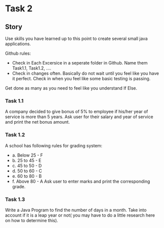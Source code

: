 # Task 2 #

## Story ##
Use skills you have learned up to this point to create several small java applications.

Github rules:
* Check in Each Excersice in a seperate folder in Github. Name them Task1.1, Task1.2, ....
* Check in changes often. Basically do not wait until you feel like you have it perfect. Check in when you feel like some basic testing is passing.

Get done as many as you need to feel like you understand If Else.

	
### Task 1.1 ###
A company decided to give bonus of 5% to employee if his/her year of service is more than 5 years.
Ask user for their salary and year of service and print the net bonus amount.

### Task 1.2 ###
A school has following rules for grading system:
* a. Below 25 - F
* b. 25 to 45 - E
* c. 45 to 50 - D
* d. 50 to 60 - C
* e. 60 to 80 - B
* f. Above 80 - A
Ask user to enter marks and print the corresponding grade.

### Task 1.3 ###
Write a Java Program to find the number of days in a month.
Take into account if it is a leap year or not( you may have to do a little research here on how to determine this).






